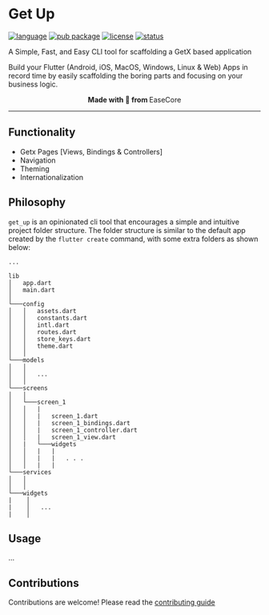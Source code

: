 # Get Up

[![language](https://img.shields.io/github/languages/top/colman1000/get_up)](https://github.com/colman1000/get_up)
[![pub package](https://img.shields.io/pub/v/get_up)](https://pub.dev/packages/get_up) 
[![license](https://img.shields.io/github/license/colman1000/get_up)](https://github.com/colman1000/get_up)
[![status](https://img.shields.io/github/checks-status/colman1000/get_up/main)](https://github.com/colman1000/get_up)

A Simple, Fast, and Easy CLI tool for scaffolding a GetX based application

Build your Flutter (Android, iOS, MacOS, Windows, Linux & Web) Apps in record time by easily scaffolding the boring parts and focusing on your business logic. 

<p align="center">
<strong>Made with 💖 from </strong> EaseCore 

<hr/>

## Functionality

* Getx Pages [Views, Bindings & Controllers]
* Navigation
* Theming
* Internationalization


## Philosophy

`get_up` is an opinionated cli tool that encourages a simple and intuitive project folder structure. The folder structure is similar to the default app created by the `flutter create` command, with some extra folders as shown below:

```
...

lib
│   app.dart
│   main.dart    
│
└───config
│   │   assets.dart
│   │   constants.dart
│   │   intl.dart
│   │   routes.dart
│   │   store_keys.dart
│   │   theme.dart
│   │
└───models
│   │
│   │   ...
│   │
└───screens
│   │
│   └───screen_1
│   │   |
│   │   |   screen_1.dart
│   │   |   screen_1_bindings.dart
│   │   |   screen_1_controller.dart
│   │   |   screen_1_view.dart
│   |   └───widgets
│   │   |   |
│   │   |   |   . . .
│   │   |   |
└───services
│   │
│   │
└───widgets
|    │
|    │   ...
|    │

```


## Usage

...


## Contributions

Contributions are welcome! Please read the [contributing guide](https://github.com/colman1000/get_up/blob/master/CONTRIBUTING.md)
